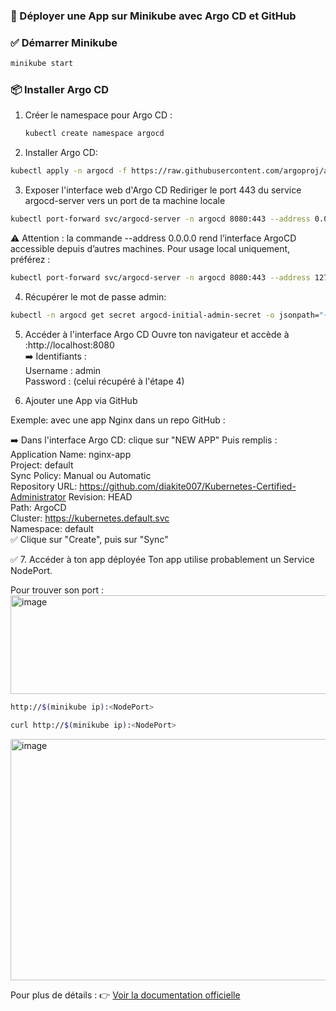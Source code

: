 ### 🚀 Déployer une App sur Minikube avec Argo CD et GitHub

### ✅  Démarrer Minikube
 ```bash
minikube start
 ```
### 📦 Installer Argo CD

1. Créer le namespace pour Argo CD :

   ```bash
   kubectl create namespace argocd
   ```
2.  Installer Argo CD:  
```bash 
kubectl apply -n argocd -f https://raw.githubusercontent.com/argoproj/argo-cd/v3.0.11/manifests/install.yaml     
```

3. Exposer l'interface web d'Argo CD
   Rediriger le port 443 du service argocd-server vers un port de ta machine locale 
```bash 
kubectl port-forward svc/argocd-server -n argocd 8080:443 --address 0.0.0.0 &
```
⚠️ Attention : la commande --address 0.0.0.0 rend l’interface ArgoCD accessible depuis d’autres machines.
Pour usage local uniquement, préférez :
```bash 
kubectl port-forward svc/argocd-server -n argocd 8080:443 --address 127.0.0.1
```
4. Récupérer le mot de passe admin:
```bash 
kubectl -n argocd get secret argocd-initial-admin-secret -o jsonpath="{.data.password}" | base64 -d && echo
```
5. Accéder à l'interface Argo CD
   Ouvre ton navigateur et accède à :http://localhost:8080       
➡️ Identifiants :       
    Username : admin      
    Password : (celui récupéré à l'étape 4)      

6. Ajouter une App via GitHub
 
Exemple: avec une app Nginx dans un repo GitHub :      

➡️ Dans l'interface Argo CD:
clique sur "NEW APP"
Puis remplis :     
    Application Name: nginx-app     
    Project: default     
    Sync Policy: Manual ou Automatic     
    Repository URL: https://github.com/diakite007/Kubernetes-Certified-Administrator
    Revision: HEAD    
    Path: ArgoCD   
    Cluster: https://kubernetes.default.svc      
    Namespace: default      
✅ Clique sur "Create", puis sur "Sync"     

✅ 7. Accéder à ton app déployée
Ton app utilise probablement un Service NodePort.    

Pour trouver son port :<img width="855" height="158" alt="image" src="https://github.com/user-attachments/assets/4a6149f0-c88c-4aaf-a33b-b665a39fd640" />

```bash
http://$(minikube ip):<NodePort>
```
```bash 
curl http://$(minikube ip):<NodePort>
```
<img width="928" height="386" alt="image" src="https://github.com/user-attachments/assets/2cc5cbc6-2d4c-4ce5-8a34-c798c2095ec6" />


Pour plus de détails :
👉 [Voir la documentation officielle](https://argo-cd.readthedocs.io/en/stable/getting_started/)
    
